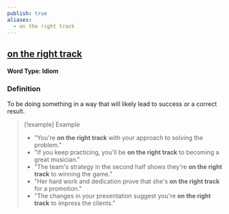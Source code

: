 ```yaml
---
publish: true
aliases:
  - on the right track
---
```


## [on the right track](https://dictionary.cambridge.org/dictionary/english/on-the-right-track)

#### Word Type: Idiom

### Definition
To be doing something in a way that will likely lead to success or a correct result.

> [!example] Example
> 
> - "You're **on the right track** with your approach to solving the problem."
> - "If you keep practicing, you'll be **on the right track** to becoming a great musician."
> - "The team's strategy in the second half shows they're **on the right track** to winning the game."
> - "Her hard work and dedication prove that she's **on the right track** for a promotion."
> - "The changes in your presentation suggest you're **on the right track** to impress the clients."
